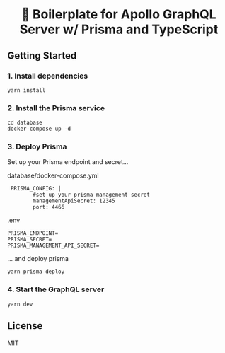 <div align="center">
  <h1>🚀 Boilerplate for Apollo GraphQL Server w/ Prisma and TypeScript</h1>
</div>

## Getting Started

### 1. Install dependencies
```
yarn install
```

### 2. Install the Prisma service
```
cd database
docker-compose up -d
```

### 3. Deploy Prisma
Set up your Prisma endpoint and secret...

database/docker-compose.yml
```
 PRISMA_CONFIG: |
        #set up your prisma management secret
        managementApiSecret: 12345
        port: 4466
```
.env
```
PRISMA_ENDPOINT=
PRISMA_SECRET=
PRISMA_MANAGEMENT_API_SECRET=
```

... and deploy prisma

```
yarn prisma deploy
```

### 4. Start the GraphQL server
```
yarn dev
```

## License
MIT